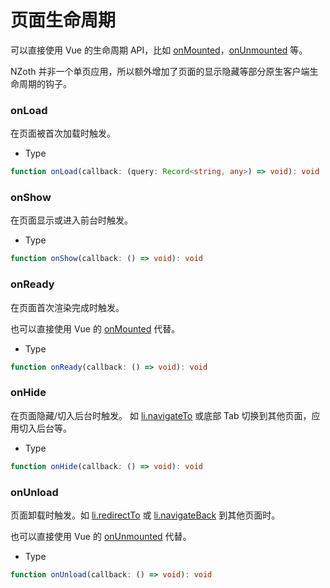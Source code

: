 # 页面生命周期

可以直接使用 Vue 的生命周期 API，比如 [onMounted](https://vuejs.org/api/composition-api-lifecycle.html#onmounted)，[onUnmounted](https://vuejs.org/api/composition-api-lifecycle.html#onunmounted) 等。

NZoth 并非一个单页应用，所以额外增加了页面的显示隐藏等部分原生客户端生命周期的钩子。

### onLoad

在页面被首次加载时触发。

- Type

```ts
function onLoad(callback: (query: Record<string, any>) => void): void
```

### onShow

在页面显示或进入前台时触发。

- Type

```ts
function onShow(callback: () => void): void
```

### onReady

在页面首次渲染完成时触发。

也可以直接使用 Vue 的 [onMounted](https://vuejs.org/api/composition-api-lifecycle.html#onmounted) 代替。

- Type

```ts
function onReady(callback: () => void): void
```

### onHide

在页面隐藏/切入后台时触发。 如 [li.navigateTo](../../api/navigate-to) 或底部 Tab 切换到其他页面，应用切入后台等。

- Type

```ts
function onHide(callback: () => void): void
```

### onUnload

页面卸载时触发。如 [li.redirectTo](../../api/redirect-to) 或 [li.navigateBack](../../api/navigate-back) 到其他页面时。

也可以直接使用 Vue 的 [onUnmounted](https://vuejs.org/api/composition-api-lifecycle.html#onunmounted) 代替。

- Type

```ts
function onUnload(callback: () => void): void
```
